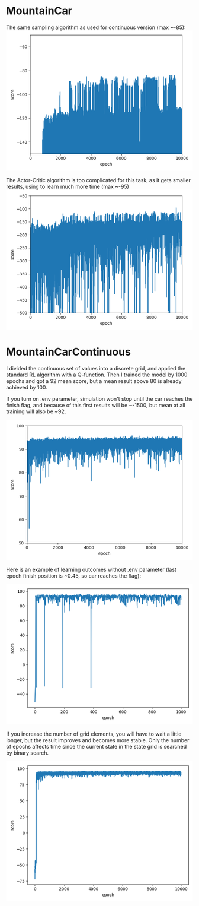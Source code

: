 # MountainCar
The same sampling algorithm as used for continuous version (max ~-85):
![sampling](plots_discrete/sampling_10000)

The Actor-Critic algorithm is too complicated for this task, as it gets smaller results, using to learn much more time (max ~-95)
![actor-critic](plots_discrete/actor_critic_10000)

# MountainCarContinuous
I divided the continuous set of values into a discrete grid, and applied the standard RL algorithm with a Q-function.
Then I trained the model by 1000 epochs and got a 92 mean score, but a mean result above 80 is already achieved by 100.

If you turn on .env parameter, simulation won't stop until the car reaches the finish flag, and because of this first results will be ~-1500, but mean at all training will also be ~92.

![learning results with env](plots_continuous/learning_results_with_env)

Here is an example of learning outcomes without .env parameter (last epoch finish position is ~0.45, so car reaches the flag):

![learning results](plots_continuous/learning_results)

If you increase the number of grid elements, you will have to wait a little longer, but the result improves and becomes more stable. Only the number of epochs affects time since the current state in the state grid is searched by binary search.

![learning results smaller grid](plots_continuous/learning_results_smaller_grid)
